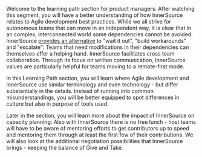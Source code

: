 Welcome to the learning path section for product managers.
After watching this segment, you will have a better understanding of how InnerSource relates to Agile development best practices.
While we all strive for autonomous teams that can move in an independent way, it is clear that in an complex, interconnected world some dependencies cannot be avoided.
InnerSource [provides an alternative](https://innersourcecommons.org/learn/learning-path/introduction/02/) to "wait it out", "build workarounds" and "escalate": Teams that need modifications in their dependencies can themselves offer a helping hand.
InnerSource facilitates cross team collaboration.
Through its focus on written communication, InnerSource values are particularly helpful for teams moving to a remote-first mode.

In this Learning Path section, you will learn where Agile development and InnerSource use similar terminology and even technology - but differ substantially in the details.
Instead of running into common misunderstandings, you will be better equipped to spot differences in culture but also in purpose of tools used.

Later in the section, you will learn more about the impact of InnerSource on capacity planning: Also with InnerSource there is no free lunch - host teams will have to be aware of mentoring efforts to get contributors up to speed and mentoring them through at least the first few of their contributions.
We will also look at the additional negotiation possibilities that InnerSource brings - keeping the balance of Give and Take.  
